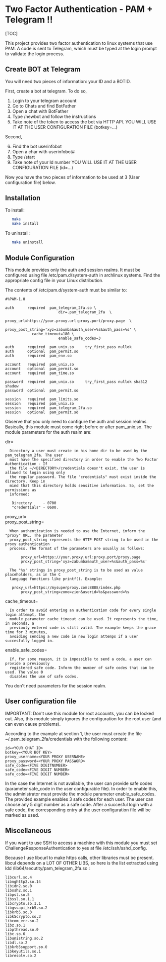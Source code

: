 # Two Factor Authentication - PAM + Telegram !!

[TOC]

This project provides two factor authentication to linux systems that use PAM. A code is sent to
Telegram, which must be typed at the login prompt to validate the login process.

## Create BOT at Telegram

You will need two pieces of information: your ID and a BOTID.

First, create a bot at telegram. To do so, 

1. Login to your telegram account 
2. Go to Chats and find BotFather
3. Open a chat with BotFather
4. Type /newbot and follow the instructions
5. Take note of the token to access the bot via HTTP API. YOU WILL USE IT AT THE USER CONFIGURATION FILE (botkey=...)

Second, 

6. Find the bot userinfobot
7. Open a char with userinfobot#
8. Type /start 
9. Take note of your Id number YOU WILL USE IT AT THE USER CONFIGURATION FILE (id=...)

Now you have the two pieces of information to be used at 3 (User configuration file) below.

## Installation

To install:
```bash
   make
   make install
```
To uninstall:
```bash
   make uninstall
```

## Module Configuration

This module provides only the auth and session realms. It must be configured using file
/etc/pam.d/system-auth in archlinux systems. Find the appropriate config file in your Linux
distribution.

The contents of /etc/pam.d/system-auth must be similar to:

	#%PAM-1.0

	auth	  required  pam_telegram_2fa.so \ 
                            dir=.pam_telegram_2fa  \
                            proxy_url=https://your.proxy.url:proxy.port/proxy.page  \
                            proxy_post_string='xyz=zabumba&auth_user=%s&auth_pass=%s' \
			    cache_timeout=180 \
                            enable_safe_codes=3

	auth      required  pam_unix.so     try_first_pass nullok
	auth      optional  pam_permit.so
	auth      required  pam_env.so

	account   required  pam_unix.so
	account   optional  pam_permit.so
	account   required  pam_time.so

	password  required  pam_unix.so     try_first_pass nullok sha512 shadow
	password  optional  pam_permit.so	

	session   required  pam_limits.so
	session   required  pam_unix.so
	session	  required  pam_telegram_2fa.so
	session   optional  pam_permit.so

Observe that you only need to configure the auth and session realms. Basically, this module must
come right before or after pam_unix.so. The module parameters for the auth realm are:


   dir=	    	       	  

      Directory a user must create in his home dir to be used by the pam_telegram_2fa. The user
      must have the specified directory in order to enable the Two Factor Authentication - If 
      the file ~/<DIRECTORY>/credentials doesn't exist, the user is allowed to login using only 
      the regular password. The file "credentials" must exist inside the directory. Keep in 
      mind that this directory holds sensitive information. So, set the permissions as 
      informed:

	   Directory     - 0700
	   "credentials" - 0600.
				  
   proxy_url=		  
   proxy_post_string=	  

      When authentication is needed to use the Internet, inform the "proxy" URL. The parameter 
      proxy_post_string represents the HTTP POST string to be used in the proxy authentication 
      process. The format of the parameters are usually as follows:

           proxy_url=https://your.proxy.url:proxy.port/proxy.page
           proxy_post_string='xyz=zabumba&auth_user=%s&auth_pass=%s'

      The '%s' strings in proxy_post_string is to be used as value placeholders, as in the C 
      language functions like printf(). Example:

	   proxy_url=https://mysuperproxy.com:8888/index.php
       	   proxy_post_string=zone=zion&userid=%s&password=%s

			  
   cache_timeout=         

      In order to avoid entering an authentication code for every single login attempt, the 
      module parameter cache_timeout can be used. It represents the time, in seconds, a 
      previouly entered code is still valid. The example keeps the grace time for 3 minutes, 
      avoiding sending a new code in new login attemps if a user succesfully logged in.
   			  
   enable_safe_codes=	  

      If, for some reason, it is impossible to send a code, a user can provide a previously 
      registered safe code. Inform the number of safe codes that can be used. The value 0 
      disables the use of safe codes.

You don't need parameters for the session realm.

## User configuration file

IMPORTANT: Don't use this module for root accounts, you can be locked out. Also, this module 
           simply ignores the configuration for the root user (and can even cause problems).

According to the example at section 1, the user must create the file
~/.pam_telegram_2fa/credentials with the following content:

```
id=<YOUR CHAT ID>
botkey=<YOUR BOT KEY>
proxy_username=<YOUR PROXY USERNAME>
proxy_password=<YOUR PROXY PASSWORD>
safe_code=<FIVE DIGITNUMBER>
safe_code=<FIVE DIGIT NUMBER>
safe_code=<FIVE DIGIT NUMBER>
```

In the case the Internet is not available, the user can provide safe codes (parameter safe_code
in the user configurable file).  In order to enable this, the administrator must provide the
module parameter enable_safe_codes. The provided example enables 3 safe codes for each user.
The user can choose any 5 digit number as a safe code. After a succesful login with a safe code,
the corresponding entry at the user configuration file will be marked as used.

## Miscellaneous

If you want to use SSH to access a machine with this module you must set
ChallengeResponseAuthentication to yes at file /etc/ssh/sshd_config.

Because I use libcurl to make https calls, other libraries must be present.  libcul depends on
a LOT OF OTHER LIBS, so here is the list extracted using
ldd /lib64/secutity/pam_telegram_2fa.so :

	libcurl.so.4
	libnghttp2.so.14
	libidn2.so.0
	libssh2.so.1
	libpsl.so.5
	libssl.so.1.1
	libcrypto.so.1.1
	libgssapi_krb5.so.2
	libkrb5.so.3
	libk5crypto.so.3
	libcom_err.so.2
	libz.so.1
	libpthread.so.0
	libc.so.6
	libunistring.so.2
	libdl.so.2
	libkrb5support.so.0
	libkeyutils.so.1
	libresolv.so.2

